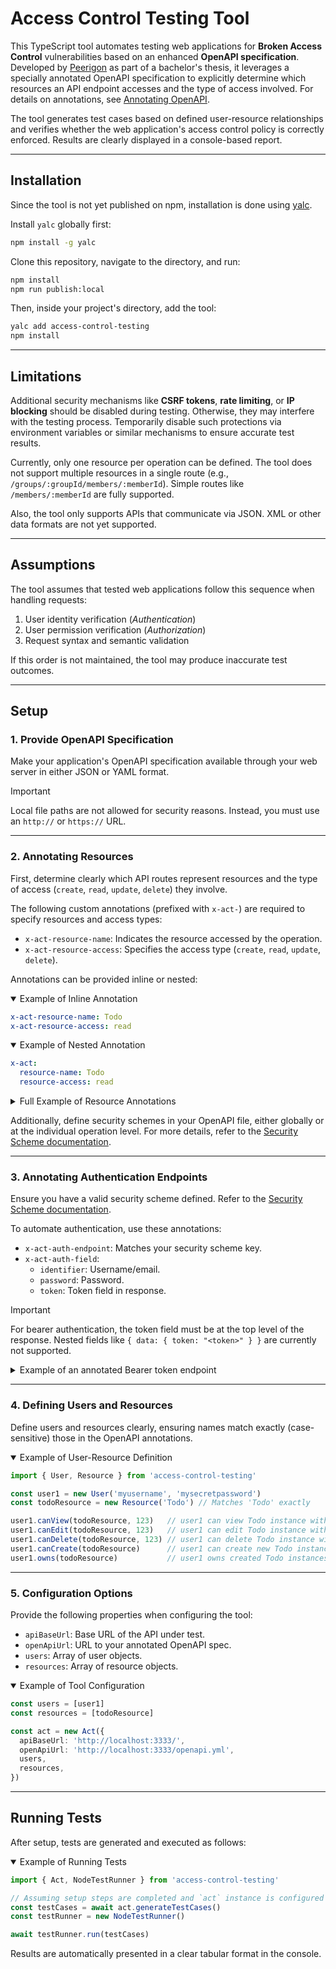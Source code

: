 # Access Control Testing Tool

This TypeScript tool automates testing web applications for **Broken Access Control** vulnerabilities based on an enhanced **OpenAPI specification**. Developed by [Peerigon](https://peerigon.com/) as part of a bachelor's thesis, it leverages a specially annotated OpenAPI specification to explicitly determine which resources an API endpoint accesses and the type of access involved. For details on annotations, see [Annotating OpenAPI](#2-openapi-annotate).

The tool generates test cases based on defined user-resource relationships and verifies whether the web application's access control policy is correctly enforced. Results are clearly displayed in a console-based report.

---

## Installation

Since the tool is not yet published on npm, installation is done using [yalc](https://github.com/wclr/yalc).

Install `yalc` globally first:

```bash
npm install -g yalc
```

Clone this repository, navigate to the directory, and run:

```bash
npm install
npm run publish:local
```

Then, inside your project's directory, add the tool:

```bash
yalc add access-control-testing
npm install
```

---

## Limitations

Additional security mechanisms like **CSRF tokens**, **rate limiting**, or **IP blocking** should be disabled during testing. Otherwise, they may interfere with the testing process. Temporarily disable such protections via environment variables or similar mechanisms to ensure accurate test results.

Currently, only one resource per operation can be defined. The tool does not support multiple resources in a single route (e.g., `/groups/:groupId/members/:memberId`). Simple routes like `/members/:memberId` are fully supported.

Also, the tool only supports APIs that communicate via JSON. XML or other data formats are not yet supported.

---

## Assumptions

The tool assumes that tested web applications follow this sequence when handling requests:

1. User identity verification (*Authentication*)
2. User permission verification (*Authorization*)
3. Request syntax and semantic validation

If this order is not maintained, the tool may produce inaccurate test outcomes.

---

## Setup

### 1. Provide OpenAPI Specification

Make your application's OpenAPI specification available through your web server in either JSON or YAML format.

> [!IMPORTANT]  
> Local file paths are not allowed for security reasons. Instead, you must use an `http://` or `https://` URL.

---

### 2. Annotating Resources

First, determine clearly which API routes represent resources and the type of access (`create`, `read`, `update`, `delete`) they involve.

The following custom annotations (prefixed with `x-act-`) are required to specify resources and access types:

- `x-act-resource-name`: Indicates the resource accessed by the operation.
- `x-act-resource-access`: Specifies the access type (`create`, `read`, `update`, `delete`).

Annotations can be provided inline or nested:

<details open>
<summary>Example of Inline Annotation</summary>

```yaml
x-act-resource-name: Todo
x-act-resource-access: read
```
</details>

<details open>
<summary>Example of Nested Annotation</summary>

```yaml
x-act:
  resource-name: Todo
  resource-access: read
```
</details>

<details>
<summary>Full Example of Resource Annotations</summary>

```yaml
paths:
  /todos:
    get:
      # ...
      x-act:
        resource-name: User
        resource-access: read
    post:
      # ...
      x-act:
        resource-name: User
        resource-access: create

  /todos/{id}:
    # ...
    get:
      parameters:
        - name: id
          in: path
          required: true
          schema:
            type: string
          x-act:
            resource-name: User
            resource-access: read
```
</details>

Additionally, define security schemes in your OpenAPI file, either globally or at the individual operation level. For more details, refer to the [Security Scheme documentation](https://swagger.io/docs/specification/authentication/).

---

### 3. Annotating Authentication Endpoints

Ensure you have a valid security scheme defined. Refer to the [Security Scheme documentation](https://learn.openapis.org/specification/security.html).

To automate authentication, use these annotations:

- `x-act-auth-endpoint`: Matches your security scheme key.
- `x-act-auth-field`:
  - `identifier`: Username/email.
  - `password`: Password.
  - `token`: Token field in response.

> [!IMPORTANT]  
> For bearer authentication, the token field must be at the top level of the response. Nested fields like `{ data: { token: "<token>" } }` are currently not supported.


<details>
<summary>Example of an annotated Bearer token endpoint</summary>

```yaml
paths:
  /login/bearer:
    post:
      requestBody:
        required: true
        content:
          application/json:
            schema:
              type: object
              properties:
                username:
                  type: string
                  x-act-auth-field:
                    type: identifier
                password:
                  type: string
                  x-act-auth-field:
                    type: password
      responses:
        '200':
          content:
            application/json:
              schema:
                type: object
                properties:
                  token:
                    type: string
                    x-act-auth-field:
                      type: token
      x-act-auth-endpoint: bearerHttpAuthentication
```
</details>

---

### 4. Defining Users and Resources

Define users and resources clearly, ensuring names match exactly (case-sensitive) those in the OpenAPI annotations.

<details open>
<summary>Example of User-Resource Definition</summary>

```typescript
import { User, Resource } from 'access-control-testing'

const user1 = new User('myusername', 'mysecretpassword')
const todoResource = new Resource('Todo') // Matches 'Todo' exactly

user1.canView(todoResource, 123)   // user1 can view Todo instance with identifier 123
user1.canEdit(todoResource, 123)   // user1 can edit Todo instance with identifier 123
user1.canDelete(todoResource, 123) // user1 can delete Todo instance with identifier 123
user1.canCreate(todoResource)      // user1 can create new Todo instances
user1.owns(todoResource)           // user1 owns created Todo instances
```
</details>

---

### 5. Configuration Options

Provide the following properties when configuring the tool:

- `apiBaseUrl`: Base URL of the API under test.
- `openApiUrl`: URL to your annotated OpenAPI spec.
- `users`: Array of user objects.
- `resources`: Array of resource objects.

<details open>
<summary>Example of Tool Configuration</summary>

```typescript
const users = [user1]
const resources = [todoResource]

const act = new Act({
  apiBaseUrl: 'http://localhost:3333/',
  openApiUrl: 'http://localhost:3333/openapi.yml',
  users,
  resources,
})
```
</details>

---

## Running Tests

After setup, tests are generated and executed as follows:

<details open>
<summary>Example of Running Tests</summary>

```typescript
import { Act, NodeTestRunner } from 'access-control-testing'

// Assuming setup steps are completed and `act` instance is configured
const testCases = await act.generateTestCases()
const testRunner = new NodeTestRunner()

await testRunner.run(testCases)
```
</details>

Results are automatically presented in a clear tabular format in the console.
